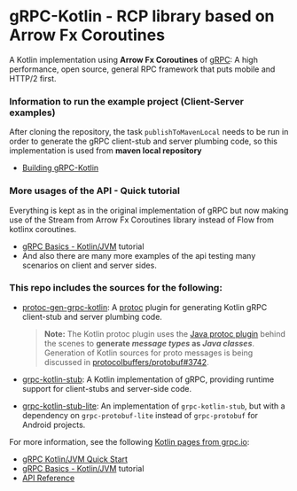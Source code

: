 # gRPC-Kotlin - RCP library based on Arrow Fx Coroutines

A Kotlin implementation using **Arrow Fx Coroutines** of [gRPC](https://grpc.io): A high performance, open
source, general RPC framework that puts mobile and HTTP/2 first.

### Information to run the example project (Client-Server examples)

After cloning the repository, the task `publishToMavenLocal` needs to be run in order to generate the gRPC client-stub and server plumbing code, so this implementation is used from **maven local repository** 
- [Building gRPC-Kotlin](BUILDING.md)

### More usages of the API - Quick tutorial

Everything is kept as in the original implementation of gRPC but now making use of the Stream from Arrow Fx Coroutines library instead of Flow from kotlinx coroutines.
- [gRPC Basics - Kotlin/JVM][] tutorial
- And also there are many more examples of the api testing many scenarios on client and server sides.

### This repo includes the sources for the following:

- [protoc-gen-grpc-kotlin](compiler): A [protoc][] plugin for generating Kotlin
  gRPC client-stub and server plumbing code.

  > **Note:** The Kotlin protoc plugin uses the [Java protoc plugin][gen-java]
  > behind the scenes to **generate _message types_ as _Java classes_**.
  > Generation of Kotlin sources for proto messages is being discussed in
  > [protocolbuffers/protobuf#3742][].

- [grpc-kotlin-stub](stub): A Kotlin implementation of gRPC, providing runtime
  support for client-stubs and server-side code.

- [grpc-kotlin-stub-lite](stub-lite): An implementation of `grpc-kotlin-stub`,
  but with a dependency on `grpc-protobuf-lite` instead of `grpc-protobuf` for
  Android projects.

For more information, see the following [Kotlin pages from grpc.io][]:

- [gRPC Kotlin/JVM Quick Start][]
- [gRPC Basics - Kotlin/JVM][] tutorial
- [API Reference][]

[API Reference]: https://grpc.io/docs/languages/kotlin/api
[Gradle Build Status]: https://github.com/grpc/grpc-kotlin/workflows/Gradle%20Build/badge.svg
[Bazel Build Status]: https://github.com/grpc/grpc-kotlin/workflows/Bazel%20Build/badge.svg
[gen-java]: https://github.com/grpc/grpc-java/tree/master/compiler
[gRPC Kotlin/JVM Quick Start]: https://grpc.io/docs/languages/kotlin/quickstart
[gRPC Basics - Kotlin/JVM]: https://grpc.io/docs/languages/kotlin/basics
[Kotlin pages from grpc.io]: https://grpc.io/docs/languages/kotlin
[label:plugin]: https://img.shields.io/maven-central/v/io.grpc/protoc-gen-grpc-kotlin.svg?label=protoc-gen-grpc-kotlin
[label:stub]: https://img.shields.io/maven-central/v/io.grpc/grpc-kotlin-stub.svg?label=grpc-kotlin-stub
[label:stub-lite]: https://img.shields.io/maven-central/v/io.grpc/grpc-kotlin-stub-lite.svg?label=grpc-kotlin-stub-lite
[maven:plugin]: https://search.maven.org/search?q=g:%22io.grpc%22%20AND%20a:%22protoc-gen-grpc-kotlin%22
[maven:stub]: https://search.maven.org/search?q=g:%22io.grpc%22%20AND%20a:%22grpc-kotlin-stub%22
[maven:stub-lite]: https://search.maven.org/search?q=g:%22io.grpc%22%20AND%20a:%22grpc-kotlin-stub-lite%22
[official releases]: https://github.com/grpc/grpc-kotlin/releases
[protoc]: https://github.com/protocolbuffers/protobuf#protocol-compiler-installation
[protocolbuffers/protobuf#3742]: https://github.com/protocolbuffers/protobuf/issues/3742
[published to Maven Central]: https://search.maven.org/search?q=g:io.grpc%20AND%20grpc-kotlin
